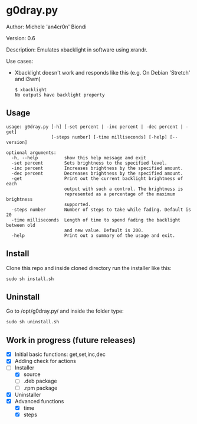 # g0dray.py
Author: Michele 'an4cr0n' Biondi

Version: 0.6

Description: Emulates xbacklight in software using xrandr.

Use cases:
  - Xbacklight doesn't work and responds like this (e.g. On Debian 'Stretch' and i3wm) 
    ```
    $ xbacklight
    No outputs have backlight property
    ```


## Usage
```
usage: g0dray.py [-h] [-set percent | -inc percent | -dec percent | -get]
                 [-steps number] [-time milliseconds] [-help] [--version]

optional arguments:
  -h, --help          show this help message and exit
  -set percent        Sets brightness to the specified level.
  -inc percent        Increases brightness by the specified amount.
  -dec percent        Decreases brightness by the specified amount.
  -get                Print out the current backlight brightness of each
                      output with such a control. The brightness is
                      represented as a percentage of the maximum brightness
                      supported.
  -steps number       Number of steps to take while fading. Default is 20
  -time milliseconds  Length of time to spend fading the backlight between old
                      and new value. Default is 200.
  -help               Print out a summary of the usage and exit.
```

## Install
Clone this repo and inside cloned directory run the installer like this:
```
sudo sh install.sh
```
## Uninstall
Go to /opt/g0dray.py/ and inside the folder type:
```
sudo sh uninstall.sh
```

## Work in progress (future releases)
- [x] Initial basic functions: get,set,inc,dec
- [x] Adding check for actions
- [ ] Installer
  - [x] source
  - [ ] .deb package
  - [ ] .rpm package
- [x] Uninstaller
- [x] Advanced functions
  - [x] time
  - [x] steps
